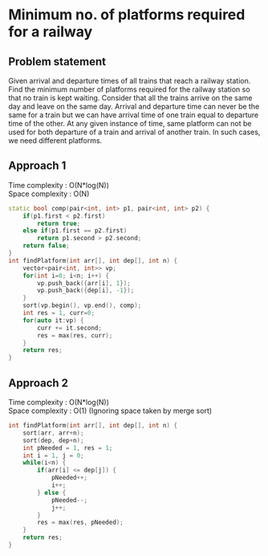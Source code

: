 # Minimum no. of platforms required for a railway

## Problem statement

Given arrival and departure times of all trains that reach a railway station. Find the minimum number of platforms required for the railway station so that no train is kept waiting.
Consider that all the trains arrive on the same day and leave on the same day. Arrival and departure time can never be the same for a train but we can have arrival time of one train equal to departure time of the other. At any given instance of time, same platform can not be used for both departure of a train and arrival of another train. In such cases, we need different platforms.

## Approach 1

Time complexity : O(N\*log(N))  
Space complexity : O(N)

```cpp
static bool comp(pair<int, int> p1, pair<int, int> p2) {
    if(p1.first < p2.first)
        return true;
    else if(p1.first == p2.first)
        return p1.second > p2.second;
    return false;
}
int findPlatform(int arr[], int dep[], int n) {
    vector<pair<int, int>> vp;
    for(int i=0; i<n; i++) {
        vp.push_back({arr[i], 1});
        vp.push_back({dep[i], -1});
    }
    sort(vp.begin(), vp.end(), comp);
    int res = 1, curr=0;
    for(auto it:vp) {
        curr += it.second;
        res = max(res, curr);
    }
    return res;
}
```

## Approach 2

Time complexity : O(N\*log(N))  
Space complexity : O(1) (Ignoring space taken by merge sort)

```cpp
int findPlatform(int arr[], int dep[], int n) {
    sort(arr, arr+n);
    sort(dep, dep+n);
    int pNeeded = 1, res = 1;
    int i = 1, j = 0;
    while(i<n) {
        if(arr[i] <= dep[j]) {
            pNeeded++;
            i++;
        } else {
            pNeeded--;
            j++;
        }
        res = max(res, pNeeded);
    }
    return res;
}
```
